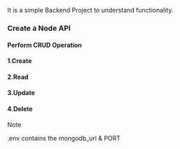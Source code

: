 It is a simple Backend Project to understand functionality.

### Create a Node API

#### Perform CRUD Operation
#### 1.Create
#### 2.Read
#### 3.Update
#### 4.Delete

> [!NOTE]
> .env contains the mongodb_url & PORT